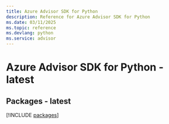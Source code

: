 ```yaml
---
title: Azure Advisor SDK for Python
description: Reference for Azure Advisor SDK for Python
ms.date: 03/11/2025
ms.topic: reference
ms.devlang: python
ms.service: advisor
---
```

# Azure Advisor SDK for Python - latest
## Packages - latest
[!INCLUDE [packages](advisor-index.md)]
